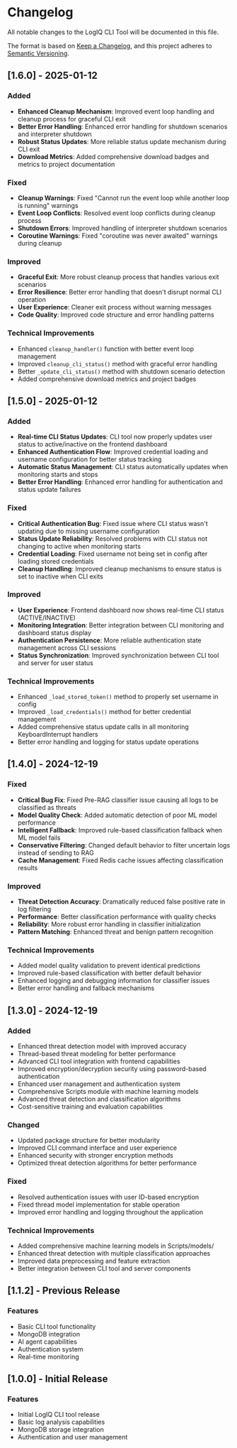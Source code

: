 # Changelog

All notable changes to the LogIQ CLI Tool will be documented in this file.

The format is based on [Keep a Changelog](https://keepachangelog.com/en/1.0.0/),
and this project adheres to [Semantic Versioning](https://semver.org/spec/v2.0.0.html).

## [1.6.0] - 2025-01-12

### Added
- **Enhanced Cleanup Mechanism**: Improved event loop handling and cleanup process for graceful CLI exit
- **Better Error Handling**: Enhanced error handling for shutdown scenarios and interpreter shutdown
- **Robust Status Updates**: More reliable status update mechanism during CLI exit
- **Download Metrics**: Added comprehensive download badges and metrics to project documentation

### Fixed
- **Cleanup Warnings**: Fixed "Cannot run the event loop while another loop is running" warnings
- **Event Loop Conflicts**: Resolved event loop conflicts during cleanup process
- **Shutdown Errors**: Improved handling of interpreter shutdown scenarios
- **Coroutine Warnings**: Fixed "coroutine was never awaited" warnings during cleanup

### Improved
- **Graceful Exit**: More robust cleanup process that handles various exit scenarios
- **Error Resilience**: Better error handling that doesn't disrupt normal CLI operation
- **User Experience**: Cleaner exit process without warning messages
- **Code Quality**: Improved code structure and error handling patterns

### Technical Improvements
- Enhanced `cleanup_handler()` function with better event loop management
- Improved `cleanup_cli_status()` method with graceful error handling
- Better `_update_cli_status()` method with shutdown scenario detection
- Added comprehensive download metrics and project badges

## [1.5.0] - 2025-01-12

### Added
- **Real-time CLI Status Updates**: CLI tool now properly updates user status to active/inactive on the frontend dashboard
- **Enhanced Authentication Flow**: Improved credential loading and username configuration for better status tracking
- **Automatic Status Management**: CLI status automatically updates when monitoring starts and stops
- **Better Error Handling**: Enhanced error handling for authentication and status update failures

### Fixed
- **Critical Authentication Bug**: Fixed issue where CLI status wasn't updating due to missing username configuration
- **Status Update Reliability**: Resolved problems with CLI status not changing to active when monitoring starts
- **Credential Loading**: Fixed username not being set in config after loading stored credentials
- **Cleanup Handling**: Improved cleanup mechanisms to ensure status is set to inactive when CLI exits

### Improved
- **User Experience**: Frontend dashboard now shows real-time CLI status (ACTIVE/INACTIVE)
- **Monitoring Integration**: Better integration between CLI monitoring and dashboard status display
- **Authentication Persistence**: More reliable authentication state management across CLI sessions
- **Status Synchronization**: Improved synchronization between CLI tool and server for user status

### Technical Improvements
- Enhanced `_load_stored_token()` method to properly set username in config
- Improved `_load_credentials()` method for better credential management
- Added comprehensive status update calls in all monitoring KeyboardInterrupt handlers
- Better error handling and logging for status update operations

## [1.4.0] - 2024-12-19

### Fixed
- **Critical Bug Fix**: Fixed Pre-RAG classifier issue causing all logs to be classified as threats
- **Model Quality Check**: Added automatic detection of poor ML model performance
- **Intelligent Fallback**: Improved rule-based classification fallback when ML model fails
- **Conservative Filtering**: Changed default behavior to filter uncertain logs instead of sending to RAG
- **Cache Management**: Fixed Redis cache issues affecting classification results

### Improved
- **Threat Detection Accuracy**: Dramatically reduced false positive rate in log filtering
- **Performance**: Better classification performance with quality checks
- **Reliability**: More robust error handling in classifier initialization
- **Pattern Matching**: Enhanced threat and benign pattern recognition

### Technical Improvements
- Added model quality validation to prevent identical predictions
- Improved rule-based classification with better default behavior
- Enhanced logging and debugging information for classifier issues
- Better error handling and fallback mechanisms

## [1.3.0] - 2024-12-19

### Added
- Enhanced threat detection model with improved accuracy
- Thread-based threat modeling for better performance
- Advanced CLI tool integration with frontend capabilities
- Improved encryption/decryption security using password-based authentication
- Enhanced user management and authentication system
- Comprehensive Scripts module with machine learning models
- Advanced threat detection and classification algorithms
- Cost-sensitive training and evaluation capabilities

### Changed
- Updated package structure for better modularity
- Improved CLI command interface and user experience
- Enhanced security with stronger encryption methods
- Optimized threat detection algorithms for better performance

### Fixed
- Resolved authentication issues with user ID-based encryption
- Fixed thread model implementation for stable operation
- Improved error handling and logging throughout the application

### Technical Improvements
- Added comprehensive machine learning models in Scripts/models/
- Enhanced threat detection with multiple classification approaches
- Improved data preprocessing and feature extraction
- Better integration between CLI tool and server components

## [1.1.2] - Previous Release

### Features
- Basic CLI tool functionality
- MongoDB integration
- AI agent capabilities
- Authentication system
- Real-time monitoring

## [1.0.0] - Initial Release

### Features
- Initial LogIQ CLI tool release
- Basic log analysis capabilities
- MongoDB storage integration
- Authentication and user management
